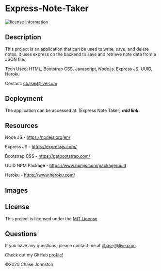 # Express-Note-Taker
[![license information](https://img.shields.io/badge/license-MIT-blue)](https://github.com/johnstoc13/Express-Note-Taker/blob/master/LICENSE)

## Description

This project is an application that can be used to write, save, and delete notes. It uses express on the backend to save and retrieve note data from a JSON file.

Tech Used: HTML, Bootstrap CSS, Javascript, Node.js, Express JS, UUID, Heroku

Contact: chasej@live.com

## Deployment

The application can be accessed at: [Express Note Taker] ***add link***

## Resources

Node JS - https://nodejs.org/en/

Express JS - https://expressjs.com/

Bootstrap CSS - https://getbootstrap.com/

UUID NPM Package - https://www.npmjs.com/package/uuid

Heroku - https://www.heroku.com/


## Images


## License

This project is licensed under the [MIT License](https://github.com/johnstoc13/Express-Note-Taker/blob/master/LICENSE)

## Questions

If you have any questions, please contact me at [chasej@live.com](mailto:chasej@live.com).

Check out my GitHub [profile!](https://github.com/johnstoc13)

©2020 Chase Johnston
